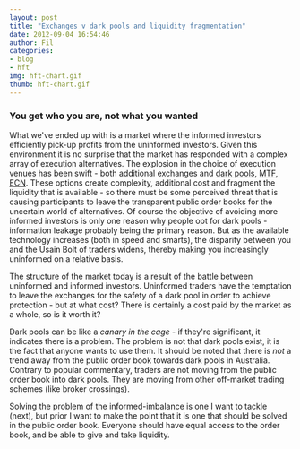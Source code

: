 ```yaml
---
layout: post
title: "Exchanges v dark pools and liquidity fragmentation"
date: 2012-09-04 16:54:46
author: Fil
categories:
- blog
- hft
img: hft-chart.gif
thumb: hft-chart.gif
---
```


### You get who you are, not what you wanted

What we've ended up with is a market where the informed investors efficiently pick-up profits from the uninformed investors. Given this environment it is no surprise that the market has responded with a complex array of execution alternatives. The explosion in the choice of execution venues has been swift - both additional exchanges and  [dark pools](http://en.wikipedia.org/wiki/Dark_pool), [MTF](http://en.wikipedia.org/wiki/Multilateral_Trading_Facility), [ECN](http://en.wikipedia.org/wiki/Electronic_communication_network). These options create complexity, additional cost and fragment the liquidity that is available - so there must be some perceived threat that is causing participants to leave the transparent public order books for the uncertain world of alternatives. Of course the objective of avoiding more informed investors is only one reason why people opt for dark pools - information leakage probably being the primary reason. But as the available technology increases (both in speed and smarts), the disparity between you and the Usain Bolt of traders widens, thereby making you increasingly uninformed on a relative basis.

The structure of the market today is a result of the battle between uninformed and informed investors. Uninformed traders have the temptation to leave the exchanges for the safety of a dark pool in order to achieve protection - but at what cost? There is certainly a cost paid by the market as a whole, so is it worth it?

Dark pools can be like a *canary in the cage* - if they're significant, it indicates there is a problem. The problem is not that dark pools exist, it is the fact that anyone wants to use them. It should be noted that there is *not* a trend away from the public order book towards dark pools in Australia. Contrary to popular commentary, traders are not moving from the public order book into dark pools. They are moving from other off-market trading schemes (like broker crossings).

Solving the problem of the informed-imbalance is one I want to tackle (next), but prior I want to make the point that it is one that should be solved in the public order book. Everyone should have equal access to the order book, and be able to give and take liquidity.
